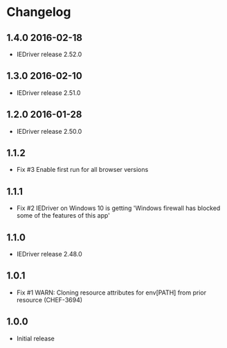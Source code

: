 # Changelog

## 1.4.0 2016-02-18

- IEDriver release 2.52.0

## 1.3.0 2016-02-10

- IEDriver release 2.51.0

## 1.2.0 2016-01-28

- IEDriver release 2.50.0

## 1.1.2

- Fix #3 Enable first run for all browser versions

## 1.1.1

- Fix #2 IEDriver on Windows 10 is getting 'Windows firewall has blocked some of the features of this app' 

## 1.1.0

- IEDriver release 2.48.0

## 1.0.1

- Fix #1 WARN: Cloning resource attributes for env[PATH] from prior resource (CHEF-3694)

## 1.0.0

- Initial release
